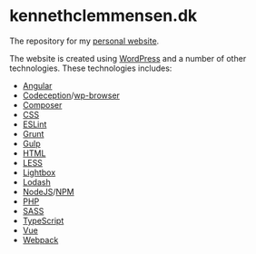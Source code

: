 # kennethclemmensen.dk

The repository for my [personal website](https://kennethclemmensen.dk/).

The website is created using [WordPress](https://wordpress.org/) and a number of other technologies.
These technologies includes:
* [Angular](https://angular.io/)
* [Codeception](http://codeception.com/)/[wp-browser](https://wpbrowser.wptestkit.dev/)
* [Composer](https://getcomposer.org/)
* [CSS](https://developer.mozilla.org/en-US/docs/Web/CSS)
* [ESLint](https://eslint.org/)
* [Grunt](https://gruntjs.com/)
* [Gulp](https://gulpjs.com/)
* [HTML](https://developer.mozilla.org/en-US/docs/Web/Guide/HTML/HTML5)
* [LESS](http://lesscss.org/)
* [Lightbox](https://lokeshdhakar.com/projects/lightbox2/)
* [Lodash](https://lodash.com/)
* [NodeJS](https://nodejs.org/en/)/[NPM](https://npmjs.com/)
* [PHP](http://php.net/)
* [SASS](https://sass-lang.com/)
* [TypeScript](https://www.typescriptlang.org/)
* [Vue](https://v3.vuejs.org/)
* [Webpack](https://webpack.js.org/)